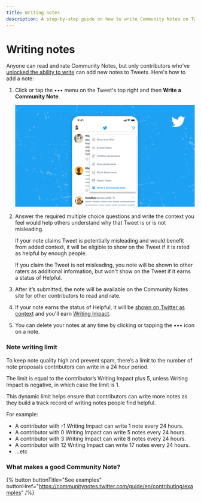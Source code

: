 ```yaml
---
title: Writing notes
description: A step-by-step guide on how to write Community Notes on Twitter.
---
```

# Writing notes

Anyone can read and rate Community Notes, but only contributors who've [unlocked the ability to write](../writing-ability) can add new notes to Tweets. Here's how to add a note:

1. Click or tap the ••• menu on the Tweet's top right and then **Write a Community Note**.

   ![A Tweet with the options menu open. “Write a Community Note” listed as the last item](../images/writing-notes.png)

2. Answer the required multiple choice questions and write the context you feel would help others understand why that Tweet is or is not misleading.

   If your note claims Tweet is potentially misleading and would benefit from added context, it will be eligible to show on the Tweet if it is rated as helpful by enough people.

   If you claim the Tweet is not misleading, you note will be shown to other raters as additional information, but won't show on the Tweet if it earns a status of Helpful.

3. After it’s submitted, the note will be available on the Community Notes site for other contributors to read and rate.

4. If your note earns the status of Helpful, it will be [shown on Twitter as context](../notes-on-twitter/) and you'll earn [Writing Impact](../impact).

5. You can delete your notes at any time by clicking or tapping the ••• icon on a note.


### Note writing limit

To keep note quality high and prevent spam, there’s a limit to the number of note proposals contributors can write in a 24 hour period.

The limit is equal to the contributor’s Writing Impact plus 5, unless Writing Impact is negative, in which case the limit is 1.

This dynamic limit helps ensure that contributors can write more notes as they build a track record of writing notes people find helpful.

For example:

- A contributor with -1 Writing Impact can write 1 note every 24 hours.
- A contributor with 0 Writing Impact can write 5 notes every 24 hours.
- A contributor with 3 Writing Impact can write 8 notes every 24 hours.
- A contributor with 12 Writing Impact can write 17 notes every 24 hours.
- …etc


### What makes a good Community Note?

{% button buttonTitle="See examples" buttonHref="https://communitynotes.twitter.com/guide/en/contributing/examples" /%}
